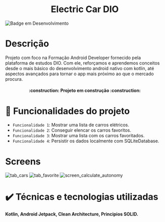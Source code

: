 <h1 align="center"> Electric Car DIO </h1>

![Badge em Desenvolvimento](http://img.shields.io/static/v1?label=STATUS&message=EM%20DESENVOLVIMENTO&color=GREEN&style=for-the-badge)

# Descrição
Projeto com foco na Formação Android Developer fornecido pela plataforma de estudos DIO.
Com ele, reforçamos e aprendemos conceitos desde o mais básico do desenvolvimento android nativo com kotlin, até aspectos avançados para tornar o app mais próximo ao que o mercado procura.


<h4 align="center"> 
    :construction:  Projeto em construção  :construction:
</h4>

# :hammer: Funcionalidades do projeto

- `Funcionalidade 1`: Mostrar uma lista de carros elétricos.
- `Funcionalidade 2`: Conseguir elencar os carros favoritos.
- `Funcionalidade 3`: Mostrar uma lista com os carros favoritados.
- `Funcionalidade 4`: Persistir os dados localmente com SQLiteDatabase.

# Screens

![tab_cars](https://github.com/matheusfinamor1/app-electric-car-dio/assets/130673683/b7a541a4-d9fc-40cd-b798-d01edb4e0b2f)  ![tab_favorite](https://github.com/matheusfinamor1/app-electric-car-dio/assets/130673683/a5da68ce-6afe-4962-a535-c584e20bc551) 
![screen_calculate_autonomy](https://github.com/matheusfinamor1/app-electric-car-dio/assets/130673683/535f0a43-edd7-419c-a9c9-18258e5b2074)


# :heavy_check_mark: Técnicas e tecnologias utilizadas

**Kotlin,
Android Jetpack,
Clean Architecture,
Principios SOLID.**
